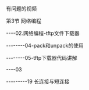 有问题的视频

第3节 网络编程

----02.网络编程-tftp文件下载器

--------04-pack和unpack的使用

--------05-tftp下载器代码讲解

----03

---------19 长连接与短连接

# 

# 

# 

# 



